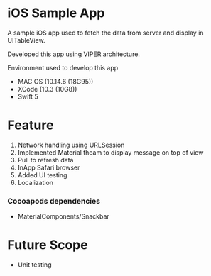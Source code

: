 # iOS Sample App

A sample iOS app used to fetch the data from server and display in UITableView.

Developed this app using VIPER architecture.

Environment used to develop this app
- MAC OS (10.14.6 (18G95))
- XCode (10.3 (10G8))
- Swift 5




# Feature 
1. Network handling using URLSession
2. Implemented Material theam to display message on top of view
3. Pull to refresh data
4. InApp Safari browser 
5. Added UI testing
6. Localization

### Cocoapods dependencies
  - MaterialComponents/Snackbar

# Future Scope
- Unit testing

